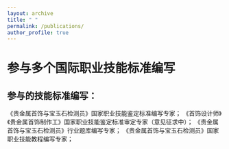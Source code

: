 ```yaml
---
layout: archive
title: " "
permalink: /publications/
author_profile: true
---
```


参与多个国际职业技能标准编写
======

参与的技能标准编写：
------
《贵金属首饰与宝玉石检测员》国家职业技能鉴定标准编写专家；
《首饰设计师》《贵金属首饰制作工》国家职业技能鉴定标准审定专家（意见征求中）；
《贵金属首饰与宝玉石检测员》行业题库编写专家；
《贵金属首饰与宝玉石检测员》国家职业技能教程编写专家；




